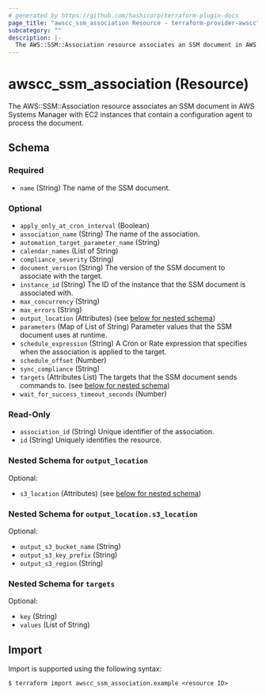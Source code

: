 ```yaml
---
# generated by https://github.com/hashicorp/terraform-plugin-docs
page_title: "awscc_ssm_association Resource - terraform-provider-awscc"
subcategory: ""
description: |-
  The AWS::SSM::Association resource associates an SSM document in AWS Systems Manager with EC2 instances that contain a configuration agent to process the document.
---
```


# awscc_ssm_association (Resource)

The AWS::SSM::Association resource associates an SSM document in AWS Systems Manager with EC2 instances that contain a configuration agent to process the document.



<!-- schema generated by tfplugindocs -->
## Schema

### Required

- `name` (String) The name of the SSM document.

### Optional

- `apply_only_at_cron_interval` (Boolean)
- `association_name` (String) The name of the association.
- `automation_target_parameter_name` (String)
- `calendar_names` (List of String)
- `compliance_severity` (String)
- `document_version` (String) The version of the SSM document to associate with the target.
- `instance_id` (String) The ID of the instance that the SSM document is associated with.
- `max_concurrency` (String)
- `max_errors` (String)
- `output_location` (Attributes) (see [below for nested schema](#nestedatt--output_location))
- `parameters` (Map of List of String) Parameter values that the SSM document uses at runtime.
- `schedule_expression` (String) A Cron or Rate expression that specifies when the association is applied to the target.
- `schedule_offset` (Number)
- `sync_compliance` (String)
- `targets` (Attributes List) The targets that the SSM document sends commands to. (see [below for nested schema](#nestedatt--targets))
- `wait_for_success_timeout_seconds` (Number)

### Read-Only

- `association_id` (String) Unique identifier of the association.
- `id` (String) Uniquely identifies the resource.

<a id="nestedatt--output_location"></a>
### Nested Schema for `output_location`

Optional:

- `s3_location` (Attributes) (see [below for nested schema](#nestedatt--output_location--s3_location))

<a id="nestedatt--output_location--s3_location"></a>
### Nested Schema for `output_location.s3_location`

Optional:

- `output_s3_bucket_name` (String)
- `output_s3_key_prefix` (String)
- `output_s3_region` (String)



<a id="nestedatt--targets"></a>
### Nested Schema for `targets`

Optional:

- `key` (String)
- `values` (List of String)

## Import

Import is supported using the following syntax:

```shell
$ terraform import awscc_ssm_association.example <resource ID>
```
